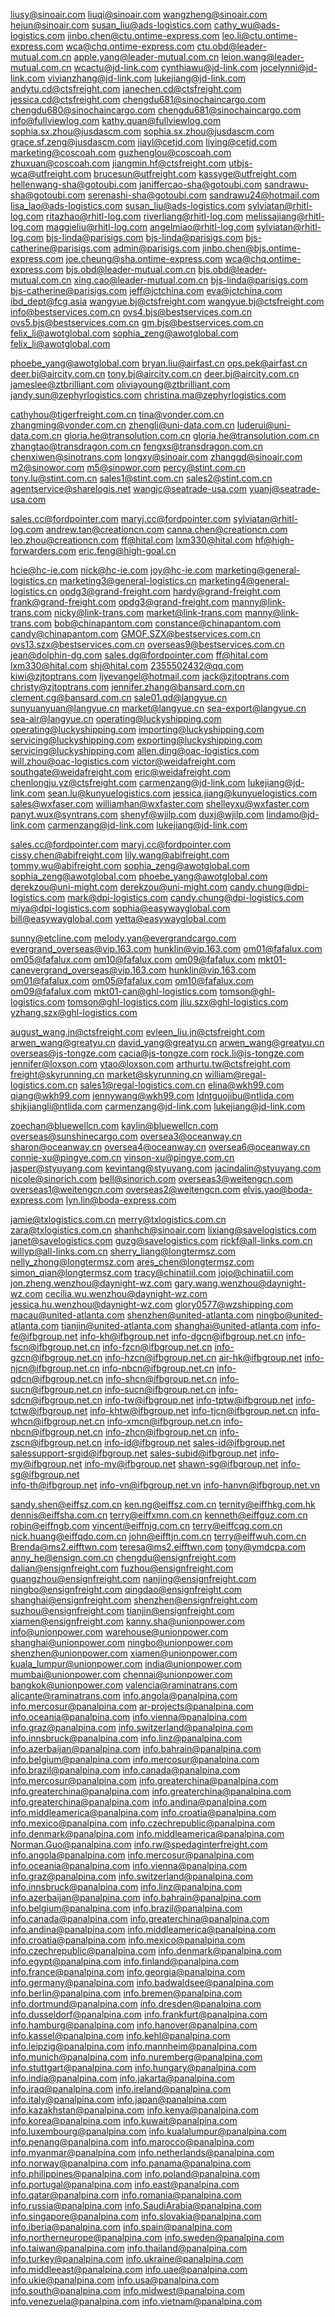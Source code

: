 
liusy@sinoair.com
liuqi@sinoair.com
wangzheng@sinoair.com
hejun@sinoair.com
susan_liu@ads-logistics.com
cathy_wu@ads-logistics.com
jinbo.chen@ctu.ontime-express.com
leo.li@ctu.ontime-express.com
wca@chq.ontime-express.com
ctu.obd@leader-mutual.com.cn
apple.yang@leader-mutual.com.cn
leion.wang@leader-mutual.com.cn
wcactu@jd-link.com
cynthiawu@jd-link.com
jocelynni@jd-link.com
vivianzhang@jd-link.com
lukejiang@jd-link.com
andytu.cd@ctsfreight.com
janechen.cd@ctsfreight.com
jessica.cd@ctsfreight.com
chengdu681@sinochaincargo.com
chengdu680@sinochaincargo.com
chengdu681@sinochaincargo.com
info@fullviewlog.com
kathy.quan@fullviewlog.com
sophia.sx.zhou@jusdascm.com
sophia.sx.zhou@jusdascm.com
grace.sf.zeng@jusdascm.com
jiayl@cetjd.com
liying@cetjd.com
marketing@coscoah.com
guzhenglou@coscoah.com
zhuxuan@coscoah.com
jiangmin.hf@ctsfreight.com
utbjs-wca@utfreight.com
brucesun@utfreight.com
kassyge@utfreight.com
hellenwang-sha@gotoubi.com
janiffercao-sha@gotoubi.com
sandrawu-sha@gotoubi.com
serenashi-sha@gotoubi.com
sandrawu24@hotmail.com
lisa_lao@ads-logistics.com
susan_liu@ads-logistics.com
sylviatan@rhitl-log.com
ritazhao@rhitl-log.com
riverliang@rhitl-log.com
melissajiang@rhitl-log.com
maggieliu@rhitl-log.com
angelmiao@rhitl-log.com
sylviatan@rhitl-log.com
bjs-linda@parisigs.com
bjs-linda@parisigs.com
bjs-catherine@parisigs.com
admin@parisigs.com
jinbo.chen@bjs.ontime-express.com
joe.cheung@sha.ontime-express.com
wca@chq.ontime-express.com
bjs.obd@leader-mutual.com.cn
bjs.obd@leader-mutual.com.cn
xing.cao@leader-mutual.com.cn
bjs-linda@parisigs.com
bjs-catherine@parisigs.com
jeff@jctchina.com
eva@jctchina.com
ibd_dept@fcg.asia
wangyue.bj@ctsfreight.com
wangyue.bj@ctsfreight.com
info@bestservices.com.cn
ovs4.bjs@bestservices.com.cn
ovs5.bjs@bestservices.com.cn
gm.bjs@bestservices.com.cn
felix_li@awotglobal.com
sophia_zeng@awotglobal.com
felix_li@awotglobal.com

phoebe_yang@awotglobal.com
bryan.liu@airfast.cn
ops.pek@airfast.cn
deer.bj@aircity.com.cn
tony.bj@aircity.com.cn
deer.bj@aircity.com.cn
jameslee@ztbrilliant.com
oliviayoung@ztbrilliant.com
jandy.sun@zephyrlogistics.com
christina.ma@zephyrlogistics.com

cathyhou@tigerfreight.com.cn
tina@vonder.com.cn
zhangming@vonder.com.cn
zhengli@uni-data.com.cn
luderui@uni-data.com.cn
gloria.he@transolution.com.cn
gloria.he@transolution.com.cn
zhangtao@transdragon.com.cn
fengxs@transdragon.com.cn
chenxiwen@sinotrans.com
longxy@sinoair.com
zhanggd@sinoair.com
m2@sinowor.com
m5@sinowor.com
percy@stint.com.cn
tony.lu@stint.com.cn
sales1@stint.com.cn
sales2@stint.com.cn
agentservice@sharelogis.net
wangjc@seatrade-usa.com
yuanj@seatrade-usa.com

sales.cc@fordpointer.com
maryj.cc@fordpointer.com
sylviatan@rhitl-log.com
andrew.tan@creationcn.com
canna.chen@creationcn.com
leo.zhou@creationcn.com
ff@hital.com
lxm330@hital.com
hf@high-forwarders.com
eric.feng@high-goal.cn

hcie@hc-ie.com
nick@hc-ie.com
joy@hc-ie.com
marketing@general-logistics.cn
marketing3@general-logistics.cn
marketing4@general-logistics.cn
opdg3@grand-freight.com
hardy@grand-freight.com
frank@grand-freight.com
opdg3@grand-freight.com
manny@link-trans.com
nicky@link-trans.com
market@link-trans.com
manny@link-trans.com
bob@chinapantom.com
constance@chinapantom.com
candy@chinapantom.com
GMOF.SZX@bestservices.com.cn
ovs13.szx@bestservices.com.cn
overseas9@bestservices.com.cn
jean@dolphin-dg.com
sales.dg@fordpointer.com
ff@hital.com
lxm330@hital.com
shj@hital.com
2355502432@qq.com
kiwi@zjtoptrans.com
ljyevangel@hotmail.com
jack@zjtoptrans.com
christy@zjtoptrans.com
jennifer.zhang@bansard.com.cn
clement.cg@bansard.com.cn
sale01.qd@langyue.cn
sunyuanyuan@langyue.cn
market@langyue.cn
sea-export@langyue.cn
sea-air@langyue.cn
operating@luckyshipping.com
operating@luckyshipping.com
importing@luckyshipping.com
servicing@luckyshipping.com
exporting@luckyshipping.com
servicing@luckyshipping.com
allen.ding@oac-logistics.com
will.zhou@oac-logistics.com
victor@weidafreight.com
southgate@weidafreight.com
eric@weidafreight.com
chenlongju.yz@ctsfreight.com
carmenzang@jd-link.com
lukejiang@jd-link.com
sean.lu@kunyuelogistics.com
jessica.jiang@kunyuelogistics.com
sales@wxfaser.com
williamhan@wxfaster.com
shelleyxu@wxfaster.com
panyt.wux@syntrans.com
shenyf@wjilp.com
duxj@wjilp.com
lindamo@jd-link.com
carmenzang@jd-link.com
lukejiang@jd-link.com

sales.cc@fordpointer.com
maryj.cc@fordpointer.com
cissy.chen@abifreight.com
lily.wang@abifreight.com
tommy.wu@abifreight.com
sophia_zeng@awotglobal.com
sophia_zeng@awotglobal.com
phoebe_yang@awotglobal.com
derekzou@uni-might.com
derekzou@uni-might.com
candy.chung@dpi-logistics.com
mark@dpi-logistics.com
candy.chung@dpi-logistics.com
miya@dpi-logistics.com
sophia@easywayglobal.com
bill@easywayglobal.com
yetta@easywayglobal.com

sunny@etcline.com
melody.yan@evergrandcargo.com
evergrand_overseas@vip.163.com
hunklin@vip.163.com
om01@fafalux.com
om05@fafalux.com
om10@fafalux.com
om09@fafalux.com
mkt01-canevergrand_overseas@vip.163.com
hunklin@vip.163.com
om01@fafalux.com
om05@fafalux.com
om10@fafalux.com
om09@fafalux.com
mkt01-can@ghl-logistics.com
tomson@ghl-logistics.com
tomson@ghl-logistics.com
jliu.szx@ghl-logistics.com
yzhang.szx@ghl-logistics.com

august_wang.jn@ctsfreight.com
evleen_liu.jn@ctsfreight.com
arwen_wang@greatyu.cn
david_yang@greatyu.cn
arwen_wang@greatyu.cn
overseas@js-tongze.com
cacia@js-tongze.com
rock.li@js-tongze.com
jennifer@loxson.com
ytao@loxson.com
arthurtu.tw@ctsfreight.com
freight@skyrunning.cn
market@skyrunning.cn
william@regal-logistics.com.cn
sales1@regal-logistics.com.cn
elina@wkh99.com
qiang@wkh99.com
jennywang@wkh99.com
ldntguojibu@ntlida.com
shjkjiangli@ntlida.com
carmenzang@jd-link.com
lukejiang@jd-link.com

zoechan@bluewellcn.com
kaylin@bluewellcn.com
overseas@sunshinecargo.com
oversea3@oceanway.cn
sharon@oceanway.cn
oversea4@oceanway.cn
oversea6@oceanway.cn
connie-xu@pingye.com.cn
vinson-xu@pingye.com.cn
jasper@styuyang.com
kevintang@styuyang.com
jacindalin@styuyang.com
nicole@sinorich.com
bell@sinorich.com
overseas3@weitengcn.com
overseas1@weitengcn.com
overseas2@weitengcn.com
elvis.yao@boda-express.com
lyn.lin@boda-express.com

jamie@txlogistics.com.cn
merry@txlogistics.com.cn
zara@txlogistics.com.cn
shanhch@sinoair.com
lixiang@savelogistics.com
janet@savelogistics.com
guzg@savelogistics.com
rickf@all-links.com.cn
willyp@all-links.com.cn
sherry_liang@longtermsz.com
nelly_zhong@longtermsz.com
ares_chen@longtermsz.com
simon_qian@longtermsz.com
tracy@chinatiil.com
jojo@chinatiil.com
jon.zheng.wenzhou@daynight-wz.com
gary.wang.wenzhou@daynight-wz.com
cecilia.wu.wenzhou@daynight-wz.com
jessica.hu.wenzhou@daynight-wz.com
glory0577@wzshipping.com
macau@united-atlanta.com
shenzhen@united-atlanta.com
ningbo@united-atlanta.com
tianjin@united-atlanta.com
shanghai@united-atlanta.com
info-fe@ifbgroup.net 
info-kh@ifbgroup.net
info-dgcn@ifbgroup.net.cn 
info-fscn@ifbgroup.net.cn 
info-fzcn@ifbgroup.net.cn
info-gzcn@ifbgroup.net.cn 
info-hzcn@ifbgroup.net.cn
air-hk@ifbgroup.net 
info-njcn@ifbgroup.net.cn
info-nbcn@ifbgroup.net.cn
info-qdcn@ifbgroup.net.cn
info-shcn@ifbgroup.net.cn
info-sucn@ifbgroup.net.cn 
info-sucn@ifbgroup.net.cn 
info-sdcn@ifbgroup.net.cn 
info-tw@ifbgroup.net 
info-tptw@ifbgroup.net 
info-tctw@ifbgroup.net 
info-khtw@ifbgroup.net 
info-tjcn@ifbgroup.net.cn 
info-whcn@ifbgroup.net.cn 
info-xmcn@ifbgroup.net.cn 
info-nbcn@ifbgroup.net.cn
info-zhcn@ifbgroup.net.cn
info-zscn@ifbgroup.net.cn 
info-id@ifbgroup.net 
sales-id@ifbgroup.net
salessupport-srgid@ifbgroup.net
sales-subid@ifbgroup.net 
info-my@ifbgroup.net 
info-my@ifbgroup.net 
shawn-sg@ifbgroup.net 
info-sg@ifbgroup.net  
info-th@ifbgroup.net 
info-vn@ifbgroup.net.vn 
info-hanvn@ifbgroup.net.vn

sandy.shen@eiffsz.com.cn
ken.ng@eiffsz.com.cn
ternity@eiffhkg.com.hk
dennis@eiffsha.com.cn
terry@eiffxmn.com.cn
kenneth@eiffguz.com.cn
robin@eiffngb.com
vincent@eiffnjg.com.cn
terry@eiffcqg.com.cn
nick.huang@eiffqdo.com.cn
john@eifftjn.com.cn
terry@eiffwuh.com.cn
Brenda@ms2.eifftwn.com
teresa@ms2.eifftwn.com
tony@ymdcpa.com
anny_he@ensign.com.cn
chengdu@ensignfreight.com
dalian@ensignfreight.com
fuzhou@ensignfreight.com
guangzhou@ensignfreight.com
nanjing@ensignfreight.com
ningbo@ensignfreight.com
qingdao@ensignfreight.com
shanghai@ensignfreight.com
shenzhen@ensignfreight.com
suzhou@ensignfreight.com
tianjin@ensignfreight.com
xiamen@ensignfreight.com
kanny.sha@unionpower.com
info@unionpower.com
warehouse@unionpower.com
shanghai@unionpower.com
ningbo@unionpower.com
shenzhen@unionpower.com
xiamen@unionpower.com
kuala_lumpur@unionpower.com
india@unionpower.com
mumbai@unionpower.com
chennai@unionpower.com
bangkok@unionpower.com
valencia@raminatrans.com
alicante@raminatrans.com
info.angola@panalpina.com
info.mercosur@panalpina.com
ar-projects@panalpina.com
info.oceania@panalpina.com
info.vienna@panalpina.com
info.graz@panalpina.com
info.switzerland@panalpina.com
info.innsbruck@panalpina.com
info.linz@panalpina.com
info.azerbaijan@panalpina.com
info.bahrain@panalpina.com
info.belgium@panalpina.com
info.mercosur@panalpina.com
info.brazil@panalpina.com
info.canada@panalpina.com
info.mercosur@panalpina.com
info.greaterchina@panalpina.com
info.greaterchina@panalpina.com
info.greaterchina@panalpina.com
info.greaterchina@panalpina.com
info.andina@panalpina.com
info.middleamerica@panalpina.com
info.croatia@panalpina.com
info.mexico@panalpina.com
info.czechrepublic@panalpina.com
info.denmark@panalpina.com
info.middleamerica@panalpina.com
Norman.Guo@panalpina.com
info.rw@spedaginterfreight.com
info.angola@panalpina.com
info.mercosur@panalpina.com
info.oceania@panalpina.com
info.vienna@panalpina.com
info.graz@panalpina.com
info.switzerland@panalpina.com
info.innsbruck@panalpina.com
info.linz@panalpina.com
info.azerbaijan@panalpina.com
info.bahrain@panalpina.com
info.belgium@panalpina.com
info.brazil@panalpina.com
info.canada@panalpina.com
info.greaterchina@panalpina.com
info.andina@panalpina.com
info.middleamerica@panalpina.com
info.croatia@panalpina.com
info.mexico@panalpina.com
info.czechrepublic@panalpina.com
info.denmark@panalpina.com
info.egypt@panalpina.com
info.finland@panalpina.com
info.france@panalpina.com
info.georgia@panalpina.com
info.germany@panalpina.com
info.badwaldsee@panalpina.com
info.berlin@panalpina.com
info.bremen@panalpina.com
info.dortmund@panalpina.com
info.dresden@panalpina.com
info.dusseldorf@panalpina.com
info.frankfurt@panalpina.com
info.hamburg@panalpina.com
info.hanover@panalpina.com
info.kassel@panalpina.com
info.kehl@panalpina.com
info.leipzig@panalpina.com
info.mannheim@panalpina.com
info.munich@panalpina.com
info.nuremberg@panalpina.com
info.stuttgart@panalpina.com
info.hungary@panalpina.com
info.india@panalpina.com
info.jakarta@panalpina.com
info.iraq@panalpina.com
info.ireland@panalpina.com
info.italy@panalpina.com
info.japan@panalpina.com
info.kazakhstan@panalpina.com
info.kenya@panalpina.com
info.korea@panalpina.com
info.kuwait@panalpina.com
info.luxembourg@panalpina.com
info.kualalumpur@panalpina.com
info.penang@panalpina.com
info.marocco@panalpina.com
info.myanmar@panalpina.com
info.netherlands@panalpina.com
info.norway@panalpina.com
info.panama@panalpina.com
info.philippines@panalpina.com
info.poland@panalpina.com
info.portugal@panalpina.com
info.east@panalpina.com
info.qatar@panalpina.com
info.romania@panalpina.com
info.russia@panalpina.com
info.SaudiArabia@panalpina.com
info.singapore@panalpina.com
info.slovakia@panalpina.com
info.iberia@panalpina.com
info.spain@panalpina.com
info.northerneurope@panalpina.com
info.sweden@panalpina.com
info.taiwan@panalpina.com
info.thailand@panalpina.com
info.turkey@panalpina.com
info.ukraine@panalpina.com
info.middleeast@panalpina.com
info.uae@panalpina.com
info.ukie@panalpina.com
info.usa@panalpina.com
info.south@panalpina.com
info.midwest@panalpina.com
info.venezuela@panalpina.com
info.vietnam@panalpina.com
